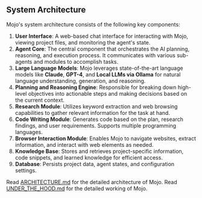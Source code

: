 ## System Architecture

Mojo's system architecture consists of the following key components:

1. **User Interface**: A web-based chat interface for interacting with Mojo, viewing project files, and monitoring the agent's state.
2. **Agent Core**: The central component that orchestrates the AI planning, reasoning, and execution process. It communicates with various sub-agents and modules to accomplish tasks.
3. **Large Language Models**: Mojo leverages state-of-the-art language models like **Claude**, **GPT-4**, and **Local LLMs via Ollama** for natural language understanding, generation, and reasoning.
4. **Planning and Reasoning Engine**: Responsible for breaking down high-level objectives into actionable steps and making decisions based on the current context.
5. **Research Module**: Utilizes keyword extraction and web browsing capabilities to gather relevant information for the task at hand.
6. **Code Writing Module**: Generates code based on the plan, research findings, and user requirements. Supports multiple programming languages.
7. **Browser Interaction Module**: Enables Mojo to navigate websites, extract information, and interact with web elements as needed.
8. **Knowledge Base**: Stores and retrieves project-specific information, code snippets, and learned knowledge for efficient access.
9. **Database**: Persists project data, agent states, and configuration settings.

Read [ARCHITECTURE.md](https://github.com/stitionai/mojo/Docs/architecture/ARCHITECTURE.md) for the detailed architecture of Mojo.
Read [UNDER_THE_HOOD.md](https://github.com/stitionai/mojo/Docs/architecture/UNDER_THE_HOOD.md) for the detailed working of Mojo.
